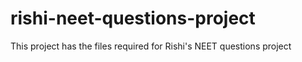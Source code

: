 # rishi-neet-questions-project
This project has the files required for Rishi's NEET questions project
